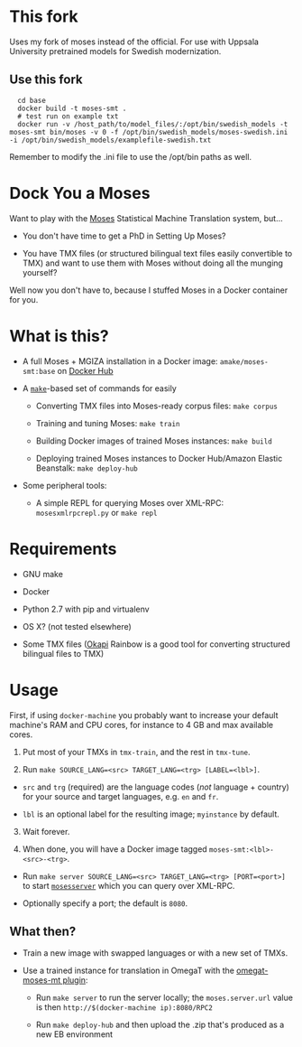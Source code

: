 # This fork
Uses my fork of moses instead of the official. For use with Uppsala University
 pretrained models for Swedish modernization.

## Use this fork
```
  cd base
  docker build -t moses-smt .
  # test run on example txt
  docker run -v /host_path/to/model_files/:/opt/bin/swedish_models -t moses-smt bin/moses -v 0 -f /opt/bin/swedish_models/moses-swedish.ini -i /opt/bin/swedish_models/examplefile-swedish.txt
```
Remember to modify the .ini file to use the /opt/bin paths as well. 


# Dock You a Moses

Want to play with the [Moses](http://www.statmt.org/moses/) Statistical Machine
Translation system, but...

- You don't have time to get a PhD in Setting Up Moses?

- You have TMX files (or structured bilingual text files easily convertible to
  TMX) and want to use them with Moses without doing all the munging yourself?

Well now you don't have to, because I stuffed Moses in a Docker container for
you.

# What is this?

- A full Moses + MGIZA installation in a Docker image: `amake/moses-smt:base` on
[Docker Hub](https://hub.docker.com/r/amake/moses-smt/)

- A [`make`](https://www.gnu.org/software/make/)-based set of commands for
  easily

  - Converting TMX files into Moses-ready corpus files: `make corpus`

  - Training and tuning Moses: `make train`

  - Building Docker images of trained Moses instances: `make build`

  - Deploying trained Moses instances to Docker Hub/Amazon Elastic Beanstalk:
    `make deploy-hub`

- Some peripheral tools:

  - A simple REPL for querying Moses over XML-RPC: `mosesxmlrpcrepl.py` or `make
    repl`

# Requirements

- GNU make

- Docker

- Python 2.7 with pip and virtualenv

- OS X? (not tested elsewhere)

- Some TMX files ([Okapi](http://okapi.opentag.com/) Rainbow is a good tool for
  converting structured bilingual files to TMX)

# Usage

First, if using `docker-machine` you probably want to increase your default
machine's RAM and CPU cores, for instance to 4 GB and max available cores.

1. Put most of your TMXs in `tmx-train`, and the rest in `tmx-tune`.

2. Run `make SOURCE_LANG=<src> TARGET_LANG=<trg> [LABEL=<lbl>]`.

  - `src` and `trg` (required) are the language codes (*not* language + country)
    for your source and target languages, e.g. `en` and `fr`.

  - `lbl` is an optional label for the resulting image; `myinstance` by default.

3. Wait forever.

4. When done, you will have a Docker image tagged `moses-smt:<lbl>-<src>-<trg>`.

  - Run `make server SOURCE_LANG=<src> TARGET_LANG=<trg> [PORT=<port>]` to start
    [`mosesserver`](http://www.statmt.org/moses/?n=Advanced.Moses#ntoc1) which
    you can query over XML-RPC.

  - Optionally specify a port; the default is `8080`.

## What then?

- Train a new image with swapped languages or with a new set of TMXs.

- Use a trained instance for translation in OmegaT with the [omegat-moses-mt
  plugin](https://github.com/amake/omegat-moses-mt):

  - Run `make server` to run the server locally; the `moses.server.url` value is
    then `http://$(docker-machine ip):8080/RPC2`

  - Run `make deploy-hub` and then upload the .zip that's produced as a new EB
    environment
